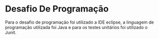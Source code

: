 # Desafio De Programação

Para o desafio de programação foi utilizado a IDE eclipse, a linguagem de programação utilizada foi Java e para os testes unitários foi utilizado o Junit.
